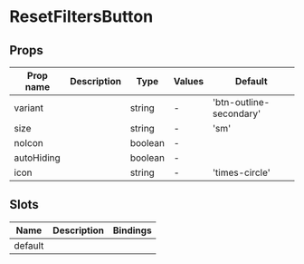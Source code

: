 # ResetFiltersButton

## Props

| Prop name  | Description | Type    | Values | Default                 |
| ---------- | ----------- | ------- | ------ | ----------------------- |
| variant    |             | string  | -      | 'btn-outline-secondary' |
| size       |             | string  | -      | 'sm'                    |
| noIcon     |             | boolean | -      |                         |
| autoHiding |             | boolean | -      |                         |
| icon       |             | string  | -      | 'times-circle'          |

## Slots

| Name    | Description | Bindings |
| ------- | ----------- | -------- |
| default |             |          |
